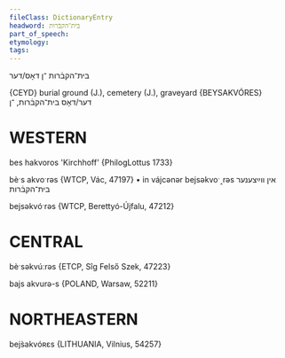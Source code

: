 ```yaml
---
fileClass: DictionaryEntry
headword: בית־הקבֿרות
part_of_speech: 
etymology: 
tags: 
---
```

בית־הקבֿרות
־ן
דאָס/דער

{CEYD}
burial ground (J.), cemetery (J.), graveyard {BEYSAKVÓRES} דער/דאָס בית־הקבֿרות, ־ן

WESTERN
========

bes hakvoros 'Kirchhoff' {PhilogLottus 1733}

bèˑs akvoˑrəs {WTCP, Vác, 47197}
	•	in vájcənər bejsəkvoˑ˰rəs אין ווײַצענער בית־הקבֿרות

bejsəkvóˑrəs {WTCP, Berettyó-Újfalu, 47212}

CENTRAL
========

bèˑsəkvúːrəs {ETCP, Sîg Felső Szek, 47223}

bajs akvurə-s {POLAND, Warsaw, 52211}

NORTHEASTERN
==============

bejs̀akvóʀɛs {LITHUANIA, Vilnius, 54257}